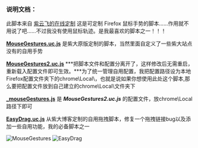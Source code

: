 ### 说明文档：
此脚本来自 [紫云飞的在线定制](http://www.cnblogs.com/ziyunfei/archive/2011/12/15/2289504.html)
这是可定制 Firefox 鼠标手势的脚本……作用就不用说了吧……不过我没有使用鼠标轨迹。是我最喜欢的脚本之一！！！

[**MouseGestures.uc.js**](https://github.com/defpt/userChromeJs/blob/master/MouseGestures/MouseGestures.uc.js)  是紫大原版定制的脚本，当然里面自定义了一些紫大站点没有的自用手势

[**MouseGestures2.uc.js**](https://github.com/defpt/userChromeJs/blob/master/MouseGestures/MouseGestures2.uc.js) ***把脚本文件和配置分离开了，这样修改后无需重启，重新载入配置文件即可生效。***为了统一管理自用配置，我把配置路径设为本地Firefox配置文件夹下的chrome\Local\，也就是说如果你想使用此处这个脚本,那么要把配置文件放到自己建立的chrome\Local\文件夹下

**[_mouseGestures.js](https://github.com/defpt/userChromeJs/blob/master/MouseGestures/_mouseGestures.js)** 是 ***MouseGestures2.uc.js*** 的配置文件，放chrome\Local路径下即可

[**EasyDrag.uc.js**](https://github.com/defpt/userChromeJs/tree/master/MouseGestures/EasyDrag.uc.js) 从紫大博客定制的自用拖拽脚本，修复一个拖拽链接bug以及添加一些自用功能，我的必备脚本之一

![MouseGestures](https://github.com/defpt/userChromeJs/blob/master/MouseGestures/MouseGestures.png?raw=true)
![EasyDrag](https://github.com/defpt/userChromeJs/blob/master/MouseGestures/Easydrag.png?raw=true)